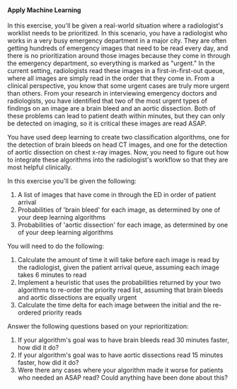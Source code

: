 #### Apply Machine Learning
In this exercise, you'll be given a real-world situation where a radiologist's worklist needs to be prioritized. In this scenario, you have a radiologist who works in a very busy emergency department in a major city. They are often getting hundreds of emergency images that need to be read every day, and there is no prioritization around those images because they come in through the emergency department, so everything is marked as "urgent." In the current setting, radiologists read these images in a first-in-first-out queue, where all images are simply read in the order that they come in. From a clinical perspective, you know that some urgent cases are truly more urgent than others. From your research in interviewing emergency doctors and radiologists, you have identified that two of the most urgent types of findings on an image are a brain bleed and an aortic dissection. Both of these problems can lead to patient death within minutes, but they can only be detected on imaging, so it is critical these images are read ASAP.

You have used deep learning to create two classification algorithms, one for the detection of brain bleeds on head CT images, and one for the detection of aortic dissection on chest x-ray images. Now, you need to figure out how to integrate these algorithms into the radiologist's workflow so that they are most helpful clinically.

 In this exercise you'll be given the following:<br>
1. A list of images that have come in through the ED in order of patient arrival
2. Probabilities of 'brain bleed' for each image, as determined by one of your deep learning algorithms
3. Probabilities of 'aortic dissection' for each image, as determined by one of your deep learning algorithms

 You will need to do the following:<br>
1. Calculate the amount of time it will take before each image is read by the radiologist, given the patient arrival queue, assuming each image takes 6 minutes to read
2. Implement a heuristic that uses the probabilities returned by your two algorithms to re-order the priority read list, assuming that brain bleeds and aortic dissections are equally urgent
3. Calculate the time delta for each image between the initial and the re-ordered priority reads

 Answer the following questions based on your reprioritization:
1. If your algorithm's goal was to have brain bleeds read 30 minutes faster, how did it do?
2. If your algorithm's goal was to have aortic dissections read 15 minutes faster, how did it do?
3. Were there any cases where your algorithm made it worse for patients who needed an ASAP read? Could anything have been done about this?